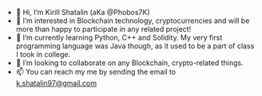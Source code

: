 - 👋 Hi, I’m Kirill Shatalin (aKa @Phobos7K)
- 👀 I’m interested in Blockchain technology, cryptocurrencies and will be more than happy to participate in any related project!
- 🌱 I’m currently learning Python, C++ and Solidity. My very first programming language was Java though, as it used to be a part of class I took in college. 
- 💞️ I’m looking to collaborate on any Blockchain, crypto-related things.
- 📫 You can reach my me by sending the email to k.shatalin97@gmail.com

<!---
Phobos7K/Phobos7K is a ✨ special ✨ repository because its `README.md` (this file) appears on your GitHub profile.
You can click the Preview link to take a look at your changes.
--->
